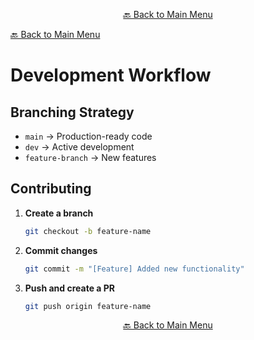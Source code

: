 

<p align="center"><a href="https://github.com/timedilationv2/trikiwiki/wiki">🔙 Back to Main Menu</a></p>

[🔙 Back to Main Menu](../../README.md)

# Development Workflow

## Branching Strategy
- `main` → Production-ready code
- `dev` → Active development
- `feature-branch` → New features

## Contributing
1. **Create a branch**  
   ```bash
   git checkout -b feature-name
   ```
2. **Commit changes**  
   ```bash
   git commit -m "[Feature] Added new functionality"
   ```
3. **Push and create a PR**  
   ```bash
   git push origin feature-name
   ```



<p align="center"><a href="https://github.com/timedilationv2/trikiwiki/wiki">🔙 Back to Main Menu</a></p>


